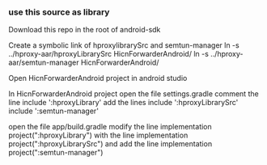 ### use this source as library

Download this repo in the root of android-sdk

Create a symbolic link of hproxylibrarySrc and semtun-manager
ln -s ../hproxy-aar/hproxyLibrarySrc HicnForwarderAndroid/
ln -s ../hproxy-aar/semtun-manager HicnForwarderAndroid/



Open HicnForwarderAndroid project in android studio


In HicnForwarderAndroid project
open the file settings.gradle
comment the line include ':hproxyLibrary'
add the lines
include ':hproxyLibrarySrc'
include ':semtun-manager'

open the file app/build.gradle
modify the line
implementation project(":hproxyLibrary")
with the line
implementation project(":hproxyLibrarySrc")
 and add the line
implementation project(":semtun-manager")
